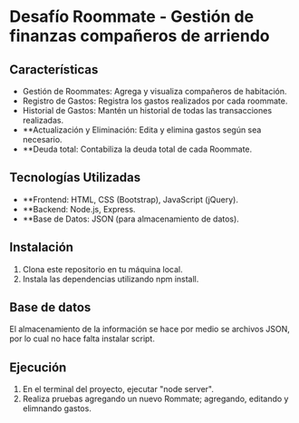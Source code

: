 # Desafío Roommate - Gestión de finanzas compañeros de arriendo

## Características

- Gestión de Roommates: Agrega y visualiza compañeros de habitación.
- Registro de Gastos: Registra los gastos realizados por cada roommate.
- Historial de Gastos: Mantén un historial de todas las transacciones realizadas.
- **Actualización y Eliminación: Edita y elimina gastos según sea necesario.
- **Deuda total: Contabiliza la deuda total de cada Roommate.

## Tecnologías Utilizadas
- **Frontend: HTML, CSS (Bootstrap), JavaScript (jQuery).
- **Backend: Node.js, Express.
- **Base de Datos: JSON (para almacenamiento de datos).

## Instalación

1. Clona este repositorio en tu máquina local.
2. Instala las dependencias utilizando npm install.

## Base de datos

El almacenamiento de la información se hace por medio se archivos JSON, por lo cual no hace falta instalar script.

## Ejecución
1. En el terminal del proyecto, ejecutar "node server".
2. Realiza pruebas agregando un nuevo Rommate; agregando, editando y elimnando gastos.
